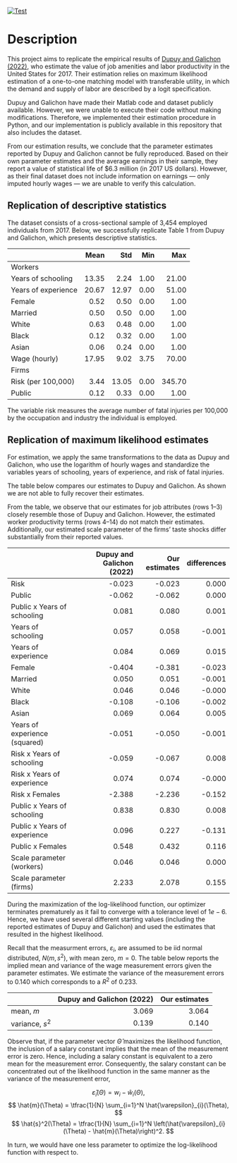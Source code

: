 [![Test](https://github.com/esbenscriver/replicate-dupuy-galichon-qe-2022/actions/workflows/test.yml/badge.svg)](https://github.com/esbenscriver/replicate-dupuy-galichon-qe-2022/actions/workflows/test.yml)
# Description
This project aims to replicate the empirical results of [Dupuy and Galichon (2022)](https://doi.org/10.3982/QE928), who estimate the value of job amenities and labor productivity in the United States for 2017. Their estimation relies on maximum likelihood estimation of a one-to-one matching model with transferable utility, in which the demand and supply of labor are described by a logit specification.

Dupuy and Galichon have made their Matlab code and dataset publicly available. However, we were unable to execute their code without making modifications. Therefore, we implemented their estimation procedure in Python, and our implementation is publicly available in this repository that also includes the dataset.

From our estimation results, we conclude that the parameter estimates reported by Dupuy and Galichon cannot be fully reproduced. Based on their own parameter estimates and the average earnings in their sample, they report a value of statistical life of $6.3 million (in 2017 US dollars). However, as their final dataset does not include information on earnings — only imputed hourly wages — we are unable to verify this calculation.

## Replication of descriptive statistics
The dataset consists of a cross-sectional sample of 3,454 employed individuals from 2017. Below, we successfully replicate Table 1 from Dupuy and Galichon, which presents descriptive statistics.

|                     |   Mean |   Std |   Min |    Max |
|:--------------------|-------:|------:|------:|-------:|
| Workers             |        |       |       |        |
| Years of schooling  |  13.35 |  2.24 |  1.00 |  21.00 |
| Years of experience |  20.67 | 12.97 |  0.00 |  51.00 |
| Female              |   0.52 |  0.50 |  0.00 |   1.00 |
| Married             |   0.50 |  0.50 |  0.00 |   1.00 |
| White               |   0.63 |  0.48 |  0.00 |   1.00 |
| Black               |   0.12 |  0.32 |  0.00 |   1.00 |
| Asian               |   0.06 |  0.24 |  0.00 |   1.00 |
| Wage (hourly)       |  17.95 |  9.02 |  3.75 |  70.00 |
| Firms               |        |       |       |        |
| Risk (per 100,000)  |   3.44 | 13.05 |  0.00 | 345.70 |
| Public              |   0.12 |  0.33 |  0.00 |   1.00 |

The variable risk measures the average number of fatal injuries per 100,000 by the occupation and industry the individual is employed.

## Replication of maximum likelihood estimates
For estimation, we apply the same transformations to the data as Dupuy and Galichon, who use the logarithm of hourly wages and standardize the variables years of schooling, years of experience, and risk of fatal injuries.

The table below compares our estimates to Dupuy and Galichon. As shown we are not able to fully recover their estimates.

From the table, we observe that our estimates for job attributes (rows 1–3) closely resemble those of Dupuy and Galichon. However, the estimated worker productivity terms (rows 4–14) do not match their estimates. Additionally, our estimated scale parameter of the firms’ taste shocks differ substantially from their reported values.

|                               |   Dupuy and Galichon (2022) |   Our estimates |   differences |
|:------------------------------|----------------------------:|----------------:|--------------:|
| Risk                          |                      -0.023 |          -0.023 |         0.000 |
| Public                        |                      -0.062 |          -0.062 |         0.000 |
| Public x Years of schooling   |                       0.081 |           0.080 |         0.001 |
| Years of schooling            |                       0.057 |           0.058 |        -0.001 |
| Years of experience           |                       0.084 |           0.069 |         0.015 |
| Female                        |                      -0.404 |          -0.381 |        -0.023 |
| Married                       |                       0.050 |           0.051 |        -0.001 |
| White                         |                       0.046 |           0.046 |        -0.000 |
| Black                         |                      -0.108 |          -0.106 |        -0.002 |
| Asian                         |                       0.069 |           0.064 |         0.005 |
| Years of experience (squared) |                      -0.051 |          -0.050 |        -0.001 |
| Risk x Years of schooling     |                      -0.059 |          -0.067 |         0.008 |
| Risk x Years of experience    |                       0.074 |           0.074 |        -0.000 |
| Risk x Females                |                      -2.388 |          -2.236 |        -0.152 |
| Public x Years of schooling   |                       0.838 |           0.830 |         0.008 |
| Public x Years of experience  |                       0.096 |           0.227 |        -0.131 |
| Public x Females              |                       0.548 |           0.432 |         0.116 |
| Scale parameter (workers)     |                       0.046 |           0.046 |         0.000 |
| Scale parameter (firms)       |                       2.233 |           2.078 |         0.155 |

During the maximization of the log-likelihood function, our optimizer terminates prematurely as it fail to converge with a tolerance level of $1e-6$. Hence, we have used several different starting values (including the reported estimates of Dupuy and Galichon) and used the estimates that resulted in the highest likelihood.

Recall that the measurment errors, $\varepsilon_{i}$, are assumed to be iid normal distributed, $N(m,s^2)$, with mean zero, $m=0$. The table below reports the implied mean and variance of the wage measurement errors given the parameter estimates. We estimate the variance of the measurement errors to $0.140$ which corresponds to a $R^2$ of $0.233$.

|                 |   Dupuy and Galichon (2022) |   Our estimates |
|:----------------|----------------------------:|----------------:|
| mean, $m$       |                       3.069 |           3.064 |
| variance, $s^2$ |                       0.139 |           0.140 |

Observe that, if the parameter vector $\hat{\Theta}$ maximizes the likelihood function, the inclusion of a salary constant implies that the mean of the measurement error is zero. Hence, including a salary constant is equivalent to a zero mean for the measurement error. Consequently, the salary constant can be concentrated out of the likelihood function in the same manner as the variance of the measurement error,

$$
    \hat{\varepsilon}_{i}(\Theta) = w_{i} - \hat{w}_{i}(\Theta), 
$$
$$
    \hat{m}(\Theta) = \tfrac{1}{N} \sum_{i=1}^N \hat{\varepsilon}_{i}(\Theta),
$$
$$
    \hat{s}^2(\Theta) = \tfrac{1}{N} \sum_{i=1}^N \left(\hat{\varepsilon}_{i}(\Theta) - \hat{m}(\Theta)\right)^2.
$$

In turn, we would have one less parameter to optimize the log-likelihood function with respect to.



